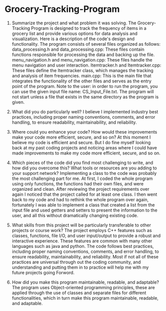 # Grocery-Tracking-Program
1. Summarize the project and what problem it was solving.
The Grocery-Tracking Program is designed to track the frequency of items in a grocery list and provide various options for data analysis and visualization. Here is a description of the code's design and           functionality. The program consists of several files organized as follows: 
data_processing.h and data_processing.cpp: These files contain functions responsible for processing the data and backing up the file. 
menu_navigation.h and menu_navigation.cpp: These files handle the menu navigation and user interaction. 
Itemtracker.h and Itemtracker.cpp: These files define the Itemtracker class, which manages the tracking and analysis of item frequencies. 
main.cpp: This is the main file that integrates the functionality of the other files and serves as the entry point of the program.
Note to the user:  in order to run the program, you can use the given input file name: CS_Input_File.txt. The program will not start unless a file that exists in the same directory as the program is given.

1. What did you do particularly well?
I believe I implemented industry best practices, including proper naming conventions, comments, and error handling, to ensure readability, maintainability, and reliability.

2. Where could you enhance your code? How would these improvements make your code more efficient, secure, and so on?
At this moment I believe my code is efficient and secure. But I do fine myself looking back at my past coding projects and noticing areas where I could have made improvements to make my code more efficient, secure, and so on.

3. Which pieces of the code did you find most challenging to write, and how did you overcome this? What tools or resources are you adding to your support network?
Implementing a class to the code was probably the most challenging part for me. At first, I coded the whole program using only functions, the functions had their own files, and were organized and clean. After reviewing the project requirements over again I noticed that the project called for at least one class. I then went back to my code and had to rethink the whole program over again, fortunately I was able to implement a class that created a list from the input file and used getters and setters to present the information to the user, and all this without dramatically changing existing code. 

4. What skills from this project will be particularly transferable to other projects or course work?
The project employs C++ features such as classes, functions, file I/O, and user input/output to provide a robust and interactive experience. These features are common with many other languages such as java and python. The code follows best practices, including proper naming conventions, comments, and error handling, to ensure readability, maintainability, and reliability. Most if not all of these practices are universal through out the  coding community, and understanding and putting them in to practice  will help me with my future projects going Forword.

5. How did you make this program maintainable, readable, and adaptable? 
The program uses Object-oriented programming principles, these are applied through the use of classes and separate files for different functionalities, which in turn make this program maintainable, readable, and adaptable.

